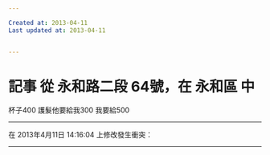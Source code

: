 ```yaml
---

Created at: 2013-04-11
Last updated at: 2013-04-11


---
```


# 記事 從 永和路二段 64號，在 永和區 中


杯子400
護髮他要給我300
我要給500

* * *

在 2013年4月11日 14:16:04 上修改發生衝突：

* * *

